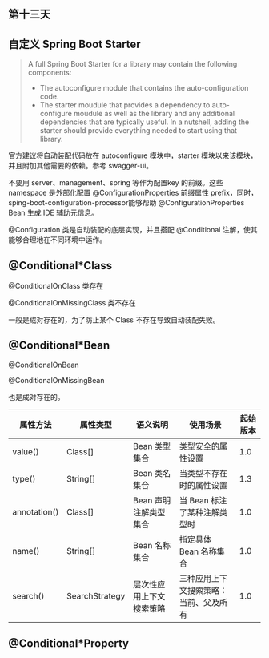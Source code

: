 

## 第十三天

## 自定义 Spring Boot Starter

> A full Spring Boot Starter for a library may contain the following components:
>
> + The autoconfigure module that contains the auto-configuration code.
> + The starter moudule that provides a dependency to auto-configure moudule as well as the library and any additional dependencies that are typically useful. In a nutshell, adding the starter should provide everything needed to start using that library.

官方建议将自动装配代码放在 autoconfigure 模块中，starter 模块以来该模块，并且附加其他需要的依赖。参考 swagger-ui。

不要用 server、management、spring 等作为配置key 的前缀。这些 namespace 是外部化配置 @ConfigurationProperties 前缀属性 prefix，同时，sping-boot-configuration-processor能够帮助 @ConfigurationProperties Bean 生成 IDE 辅助元信息。

@Configuration 类是自动装配的底层实现，并且搭配 @Conditional 注解，使其能够合理地在不同环境中运作。

## @Conditional*Class

@ConditionalOnClass 类存在

@ConditionalOnMissingClass 类不存在

一般是成对存在的，为了防止某个 Class 不存在导致自动装配失败。

## @Conditional*Bean

@ConditionalOnBean

@ConditionalOnMissingBean

也是成对存在的。

| 属性方法     | 属性类型       | 语义说明                 | 使用场景                               | 起始版本 |
| ------------ | -------------- | ------------------------ | -------------------------------------- | -------- |
| value()      | Class[]        | Bean 类型集合            | 类型安全的属性设置                     | 1.0      |
| type()       | String[]       | Bean 类名集合            | 当类型不存在时的属性设置               | 1.3      |
| annotation() | Class[]        | Bean 声明注解类型集合    | 当 Bean 标注了某种注解类型时           | 1.0      |
| name()       | String[]       | Bean 名称集合            | 指定具体 Bean 名称集合                 | 1.0      |
| search()     | SearchStrategy | 层次性应用上下文搜索策略 | 三种应用上下文搜索策略：当前、父及所有 | 1.0      |

## @Conditional*Property

